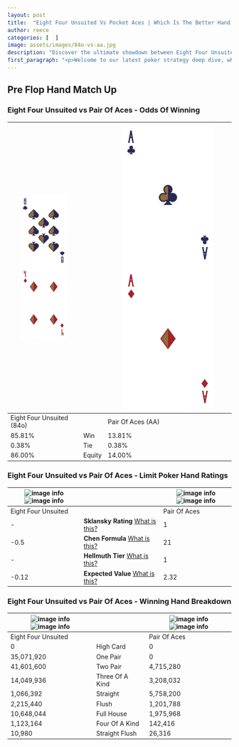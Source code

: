 ```yaml
---
layout: post
title:  "Eight Four Unsuited Vs Pocket Aces | Which Is The Better Hand In Poker? A Complete Guide"
author: reece
categories: [  ]
image: assets/images/84o-vs-aa.jpg
description: "Discover the ultimate showdown between Eight Four Unsuited and Pair Of Aces in poker! Uncover the odds, strategies, and scenarios where one hand triumphs over the other. Get ready to up your poker game with this thrilling analysis."
first_paragraph: "<p>Welcome to our latest poker strategy deep dive, where we're pitting two distinct hands against each other in a high-stakes showdown: Eight Four Unsuited vs Pair Of Aces.</p><p>In the dynamic world of poker, every decision counts, and knowing which hand holds the upper hand is key to your success at the table.</p><p>In this article, we'll dissect these two hands, explore the scenarios where one dominates the other, and equip you with the knowledge to make strategic choices that can tip the odds in your favor.</p><p>Get ready to unravel the intriguing dynamics of these poker hands and elevate your game to new heights.</p>"
---
```




[comment]: # (sp0)

## Pre Flop Hand Match Up

<div class="table hand-ratings" markdown="1"> 



### Eight Four Unsuited vs Pair Of Aces - Odds Of Winning


    
| ![image info](assets/images/hand1/8.png) ![image info](assets/images/hand1/4o.png) |  | ![image info](assets/images/hand2/A.png) ![image info](assets/images/hand2/Ao.png) |
| -------- | -------- | -------- |
| Eight Four Unsuited (84o) |  | Pair Of Aces (AA) |
| 85.81% | Win | 13.81% |
| 0.38% | Tie | 0.38% |
| 86.00% | Equity | 14.00% |




[comment]: # (sp1)



### Eight Four Unsuited vs Pair Of Aces - Limit Poker Hand Ratings


    
| ![image info](https://www.riverpairs.com/assets/images/hand1/8.png) ![image info](https://www.riverpairs.com/assets/images/hand1/4o.png) |  | ![image info](https://www.riverpairs.com/assets/images/hand2/A.png) ![image info](https://www.riverpairs.com/assets/images/hand2/Ao.png) |
| -------- | -------- | -------- |
| Eight Four Unsuited |  | Pair Of Aces |
| - | **Sklansky Rating** [What is this?](/sklansky-rating-explained) | 1 |
| -0.5 | **Chen Formula** [What is this?](/chen-formula-explained) | 21 |
| - | **Hellmuth Tier** [What is this?](/Hellmuth-tier-explained) | 1 |
| -0.12 | **Expected Value** [What is this?](/expected-value-explained) | 2.32 |




[comment]: # (sp2)



### Eight Four Unsuited vs Pair Of Aces - Winning Hand Breakdown


    
| ![image info](https://www.riverpairs.com/assets/images/hand1/8.png) ![image info](https://www.riverpairs.com/assets/images/hand1/4o.png) |  | ![image info](https://www.riverpairs.com/assets/images/hand2/A.png) ![image info](https://www.riverpairs.com/assets/images/hand2/Ao.png) |
| -------- | -------- | -------- |
| Eight Four Unsuited |  | Pair Of Aces |
| 0 | High Card | 0 |
| 35,071,920 | One Pair | 0 |
| 41,601,600 | Two Pair | 4,715,280 |
| 14,049,936 | Three Of A Kind | 3,208,032 |
| 1,066,392 | Straight | 5,758,200 |
| 2,215,440 | Flush | 1,201,788 |
| 10,648,044 | Full House | 1,975,968 |
| 1,123,164 | Four Of A Kind | 142,416 |
| 10,980 | Straight Flush | 26,316 |




[comment]: # (sp3)



</div>

[comment]: # (sp4)



[comment]: # (sp5)

